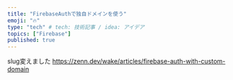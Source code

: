```yaml
---
title: "FirebaseAuthで独自ドメインを使う"
emoji: "🔥"
type: "tech" # tech: 技術記事 / idea: アイデア
topics: ["Firebase"]
published: true
---
```


slug変えました
https://zenn.dev/wake/articles/firebase-auth-with-custom-domain